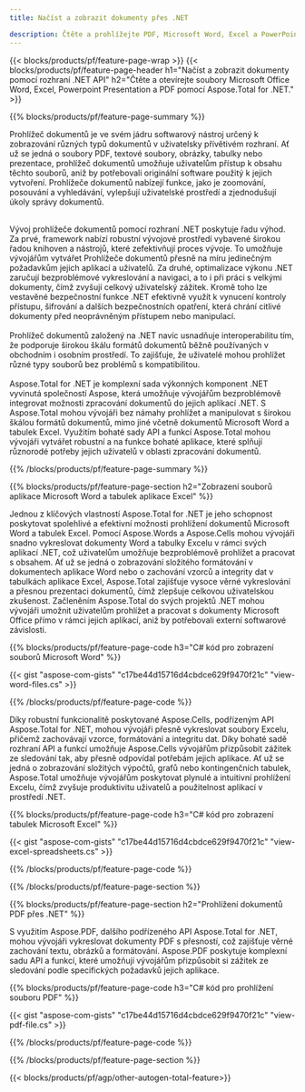 ```yaml
---
title: Načíst a zobrazit dokumenty přes .NET 

description: Čtěte a prohlížejte PDF, Microsoft Word, Excel a PowerPointové prezentace prostřednictvím vaší aplikace .NET. C# kód uveden.
---
```


{{< blocks/products/pf/feature-page-wrap >}}
{{< blocks/products/pf/feature-page-header h1="Načíst a zobrazit dokumenty pomocí rozhraní .NET API" h2="Čtěte a otevírejte soubory Microsoft Office Word, Excel, Powerpoint Presentation a PDF pomocí Aspose.Total for .NET." >}}

{{% blocks/products/pf/feature-page-summary %}}

Prohlížeč dokumentů je ve svém jádru softwarový nástroj určený k zobrazování různých typů dokumentů v uživatelsky přívětivém rozhraní. Ať už se jedná o soubory PDF, textové soubory, obrázky, tabulky nebo prezentace, prohlížeč dokumentů umožňuje uživatelům přístup k obsahu těchto souborů, aniž by potřebovali originální software použitý k jejich vytvoření. Prohlížeče dokumentů nabízejí funkce, jako je zoomování, posouvání a vyhledávání, vylepšují uživatelské prostředí a zjednodušují úkoly správy dokumentů. <br /> <br />

Vývoj prohlížeče dokumentů pomocí rozhraní .NET poskytuje řadu výhod. Za prvé, framework nabízí robustní vývojové prostředí vybavené širokou řadou knihoven a nástrojů, které zefektivňují proces vývoje. To umožňuje vývojářům vytvářet Prohlížeče dokumentů přesně na míru jedinečným požadavkům jejich aplikací a uživatelů. Za druhé, optimalizace výkonu .NET zaručují bezproblémové vykreslování a navigaci, a to i při práci s velkými dokumenty, čímž zvyšují celkový uživatelský zážitek. Kromě toho lze vestavěné bezpečnostní funkce .NET efektivně využít k vynucení kontroly přístupu, šifrování a dalších bezpečnostních opatření, která chrání citlivé dokumenty před neoprávněným přístupem nebo manipulací. <br />
<br />
Prohlížeč dokumentů založený na .NET navíc usnadňuje interoperabilitu tím, že podporuje širokou škálu formátů dokumentů běžně používaných v obchodním i osobním prostředí. To zajišťuje, že uživatelé mohou prohlížet různé typy souborů bez problémů s kompatibilitou.
<br /><br />
Aspose.Total for .NET je komplexní sada výkonných komponent .NET vyvinutá společností Aspose, která umožňuje vývojářům bezproblémově integrovat možnosti zpracování dokumentů do jejich aplikací .NET. S Aspose.Total mohou vývojáři bez námahy prohlížet a manipulovat s širokou škálou formátů dokumentů, mimo jiné včetně dokumentů Microsoft Word a tabulek Excel. Využitím bohaté sady API a funkcí Aspose.Total mohou vývojáři vytvářet robustní a na funkce bohaté aplikace, které splňují různorodé potřeby jejich uživatelů v oblasti zpracování dokumentů.

{{% /blocks/products/pf/feature-page-summary  %}}

{{% blocks/products/pf/feature-page-section  h2="Zobrazení souborů aplikace Microsoft Word a tabulek aplikace Excel" %}}

Jednou z klíčových vlastností Aspose.Total for .NET je jeho schopnost poskytovat spolehlivé a efektivní možnosti prohlížení dokumentů Microsoft Word a tabulek Excel. Pomocí Aspose.Words a Aspose.Cells mohou vývojáři snadno vykreslovat dokumenty Word a tabulky Excelu v rámci svých aplikací .NET, což uživatelům umožňuje bezproblémově prohlížet a pracovat s obsahem. Ať už se jedná o zobrazování složitého formátování v dokumentech aplikace Word nebo o zachování vzorců a integrity dat v tabulkách aplikace Excel, Aspose.Total zajišťuje vysoce věrné vykreslování a přesnou prezentaci dokumentů, čímž zlepšuje celkovou uživatelskou zkušenost. Začleněním Aspose.Total do svých projektů .NET mohou vývojáři umožnit uživatelům prohlížet a pracovat s dokumenty Microsoft Office přímo v rámci jejich aplikací, aniž by potřebovali externí softwarové závislosti.

{{% blocks/products/pf/feature-page-code h3="C# kód pro zobrazení souborů Microsoft Word" %}}

{{< gist "aspose-com-gists" "c17be44d15716d4cbdce629f9470f21c" "view-word-files.cs" >}}

{{% /blocks/products/pf/feature-page-code  %}}

Díky robustní funkcionalitě poskytované Aspose.Cells, podřízeným API Aspose.Total for .NET, mohou vývojáři přesně vykreslovat soubory Excelu, přičemž zachovávají vzorce, formátování a integritu dat. Díky bohaté sadě rozhraní API a funkcí umožňuje Aspose.Cells vývojářům přizpůsobit zážitek ze sledování tak, aby přesně odpovídal potřebám jejich aplikace. Ať už se jedná o zobrazování složitých výpočtů, grafů nebo kontingenčních tabulek, Aspose.Total umožňuje vývojářům poskytovat plynulé a intuitivní prohlížení Excelu, čímž zvyšuje produktivitu uživatelů a použitelnost aplikací v prostředí .NET.

{{% blocks/products/pf/feature-page-code h3="C# kód pro zobrazení tabulek Microsoft Excel" %}}

{{< gist "aspose-com-gists" "c17be44d15716d4cbdce629f9470f21c" "view-excel-spreadsheets.cs" >}}

{{% /blocks/products/pf/feature-page-code  %}}

{{% /blocks/products/pf/feature-page-section %}}

{{% blocks/products/pf/feature-page-section  h2="Prohlížení dokumentů PDF přes .NET" %}}

S využitím Aspose.PDF, dalšího podřízeného API Aspose.Total for .NET, mohou vývojáři vykreslovat dokumenty PDF s přesností, což zajišťuje věrné zachování textu, obrázků a formátování. Aspose.PDF poskytuje komplexní sadu API a funkcí, které umožňují vývojářům přizpůsobit si zážitek ze sledování podle specifických požadavků jejich aplikace.

{{% blocks/products/pf/feature-page-code h3="C# kód pro prohlížení souboru PDF" %}}

{{< gist "aspose-com-gists" "c17be44d15716d4cbdce629f9470f21c" "view-pdf-file.cs" >}}

{{% /blocks/products/pf/feature-page-code  %}}

{{% /blocks/products/pf/feature-page-section %}}

{{< blocks/products/pf/agp/other-autogen-total-feature>}}
